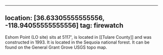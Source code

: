 
---
location: [36.63305555555556, -118.94055555555556]
tag: firewatch
---

Eshom Point (LO site) sits at 5117', is located in [[Tulare County]] and was constructed in 1993. It is located in the Sequoia national forest. It can be found on the General Grant Grove USGS topo map.
